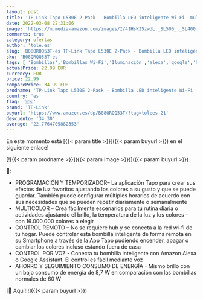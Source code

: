 ```yaml
---
layout: post
title: 'TP-Link Tapo L530E 2-Pack - Bombilla LED inteligente Wi-Fi  multicolor  regulable  E27  8.7 W 806 lm  compatible con Alexa y Google Home'
date: 2022-03-08 22:31:06
image: 'https://m.media-amazon.com/images/I/41HsKI5zwdL._SL500_._SL400_.jpg'
comments: true
category: ofertas
author: 'tole.es'
slug: 'B08QRQQ53T-es TP-Link Tapo L530E 2-Pack - Bombilla LED inteligente Wi-Fi...'
sku: 'B08QRQQ53T-es'
tags: [ 'Bombillas','Bombillas Wi-Fi','Iluminación','alexa','google','home','tp-link', ]
actualPrice: 22.99 EUR
currency: EUR
price: 22.99
comparePrice: 34.99 EUR
prodname: 'TP-Link Tapo L530E 2-Pack - Bombilla LED inteligente Wi-Fi  multicolor  regulable  E27  8.7 W 806 lm  compatible con Alexa y Google Home'
country: 'es'
flag: '🇪🇸'
brand: 'TP-Link'
buyurl: 'https://www.amazon.es/dp/B08QRQQ53T/?tag=tolees-21'
descuento: '34.30'
average: '22.7764705882353'
---
```


En este momento está [{{< param title >}}]({{< param buyurl >}}) en el siguiente enlace!

[![{{< param prodname >}}]({{< param image >}})]({{< param buyurl >}})

🔎:

- PROGRAMACIÓN Y TEMPORIZADOR– La aplicación Tapo para crear sus efectos de luz favoritos ajustando los colores a su gusto y que se puede guardar. También puede configurar múltiples horarios de acuerdo con sus necesidades que se pueden repetir diariamente o semanalmente
- MULTICOLOR – Crea fácilmente escenarios para tu rutina diaria o actividades ajustando el brillo, la temperatura de la luz y los colores – con 16.000.000 colores a elegir
- CONTROL REMOTO – No se requiere hub y se conecta a la red wi-fi de tu hogar. Puede controlar esta bombilla inteligente de forma remota en su Smartphone a través de la App Tapo pudiendo encender, apagar o cambiar los colores incluso estando fuera de casa
- CONTROL POR VOZ - Conecta tu bombilla inteligente con Amazon Alexa o Google Assistant. El control es fácil mediante voz
- AHORRO Y SEGUIMIENTO CONSUMO DE ENERGÍA - Mismo brillo con un bajo consumo de energía de 8,7 W en comparación con las bombillas normales de 60 W

[🛒 Aquí!!!]({{< param buyurl >}})
